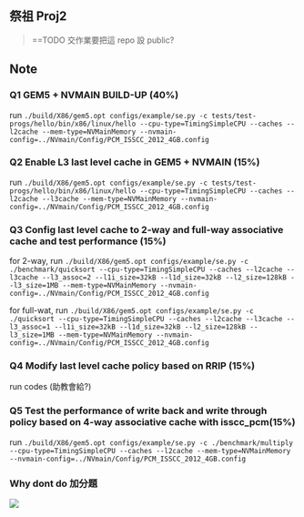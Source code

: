 ## 祭祖 Proj2 
> ==TODO 交作業要把這 repo 設 public? 

## Note

### Q1 GEM5 + NVMAIN BUILD-UP (40%)
run `./build/X86/gem5.opt configs/example/se.py -c tests/test-progs/hello/bin/x86/linux/hello --cpu-type=TimingSimpleCPU --caches --l2cache --mem-type=NVMainMemory --nvmain-config=../NVmain/Config/PCM_ISSCC_2012_4GB.config`

### Q2 Enable L3 last level cache in GEM5 + NVMAIN (15%)
run `./build/X86/gem5.opt configs/example/se.py -c tests/test-progs/hello/bin/x86/linux/hello --cpu-type=TimingSimpleCPU --caches --l2cache --l3cache --mem-type=NVMainMemory --nvmain-config=../NVmain/Config/PCM_ISSCC_2012_4GB.config`

### Q3 Config last level cache to 2-way and full-way associative cache and test performance (15%)
for 2-way, run `./build/X86/gem5.opt configs/example/se.py -c ./benchmark/quicksort --cpu-type=TimingSimpleCPU --caches --l2cache --l3cache --l3_assoc=2 --l1i_size=32kB --l1d_size=32kB --l2_size=128kB --l3_size=1MB --mem-type=NVMainMemory --nvmain-config=../NVmain/Config/PCM_ISSCC_2012_4GB.config`

for full-wat, run `./build/X86/gem5.opt configs/example/se.py -c ./quicksort --cpu-type=TimingSimpleCPU --caches --l2cache --l3cache --l3_assoc=1 --l1i_size=32kB --l1d_size=32kB --l2_size=128kB --l3_size=1MB --mem-type=NVMainMemory --nvmain-config=../NVmain/Config/PCM_ISSCC_2012_4GB.config`

### Q4 Modify last level cache policy based on RRIP (15%)
run codes (助教會給?)


### Q5 Test the performance of write back and write through policy based on 4-way associative cache with isscc_pcm(15%)
run `./build/X86/gem5.opt configs/example/se.py -c ./benchmark/multiply  --cpu-type=TimingSimpleCPU --caches --l2cache --mem-type=NVMainMemory --nvmain-config=../NVmain/Config/PCM_ISSCC_2012_4GB.config`


### Why dont do 加分題
![](https://i.imgur.com/H9gsGb5.jpg)
